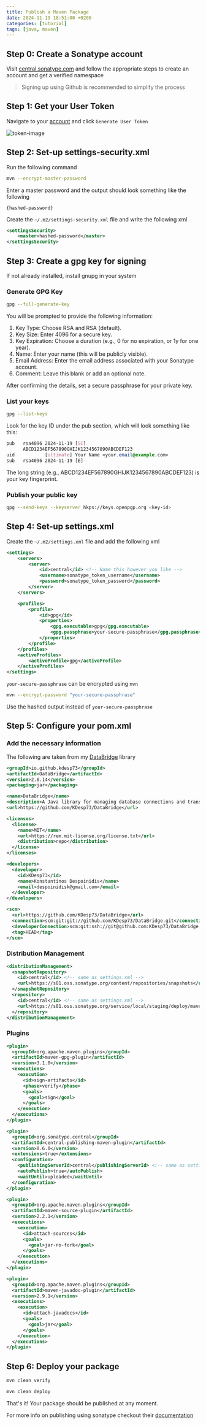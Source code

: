 ```yaml
---
title: Publish a Maven Package
date: 2024-11-19 18:51:00 +0200
categories: [tutorial] 
tags: [java, maven]
---
```


## Step 0: Create a Sonatype account

Visit [central.sonatype.com](https://central.sonatype.com/) and follow the appropriate steps to create an account and get a verified namespace

> Signing up using Github is recommended to simplify the process

## Step 1: Get your User Token

Navigate to your [account](https://central.sonatype.com/account) and click `Generate User Token`

![token-image](/assets/token-step.png)

## Step 2: Set-up settings-security.xml

Run the following command

```bash
mvn --encrypt-master-password
```

Enter a master password and the output should look something like the following

`{hashed-password}`

Create the `~/.m2/settings-security.xml` file and write the following xml

```xml
<settingsSecurity>
    <master>hashed-password</master>
</settingsSecurity>
```

## Step 3: Create a gpg key for signing

If not already installed, install gnupg in your system

### Generate GPG Key

```bash
gpg --full-generate-key
```

You will be prompted to provide the following information:

1. Key Type: Choose RSA and RSA (default).
2. Key Size: Enter 4096 for a secure key.
3. Key Expiration: Choose a duration (e.g., 0 for no expiration, or 1y for one year).
4. Name: Enter your name (this will be publicly visible).
5. Email Address: Enter the email address associated with your Sonatype account.
6. Comment: Leave this blank or add an optional note.

After confirming the details, set a secure passphrase for your private key.

### List your keys

```bash
gpg --list-keys
```

Look for the key ID under the pub section, which will look something like this:

```css
pub   rsa4096 2024-11-19 [SC]
      ABCD1234EF567890GHIJK1234567890ABCDEF123
uid           [ultimate] Your Name <your.email@example.com>
sub   rsa4096 2024-11-19 [E]
```

The long string (e.g., ABCD1234EF567890GHIJK1234567890ABCDEF123) is your key fingerprint.


### Publish your public key

```bash
gpg --send-keys --keyserver hkps://keys.openpgp.org <key-id>
```

## Step 4: Set-up settings.xml

Create the `~/.m2/settings.xml` file and add the following xml

```xml
<settings>
    <servers>
        <server>
            <id>central</id> <!-- Name this however you like -->
            <username>sonatype_token_username</username>
            <password>sonatype_token_password</password>
        </server>
    </servers>

    <profiles>
        <profile>
            <id>gpg</id>
            <properties>
                <gpg.executable>gpg</gpg.executable>
                <gpg.passphrase>your-secure-passphrase</gpg.passphrase>
            </properties>
        </profile>
    </profiles>
    <activeProfiles>
        <activeProfile>gpg</activeProfile>
    </activeProfiles>
</settings>
```

`your-secure-passphrase` can be encrypted using `mvn`

```bash
mvn --encrypt-password "your-secure-passphrase"
```

Use the hashed output instead of `your-secure-passphrase`

## Step 5: Configure your pom.xml

### Add the necessary information

The following are taken from my [DataBridge](https://github.com/KDesp73/DataBridge) library

```xml
<groupId>io.github.kdesp73</groupId>
<artifactId>DataBridge</artifactId>
<version>2.0.14</version>
<packaging>jar</packaging>

<name>DataBridge</name>
<description>A Java library for managing database connections and transactions</description>
<url>https://github.com/KDesp73/DataBridge</url>

<licenses>
  <license>
    <name>MIT</name>
    <url>https://rem.mit-license.org/license.txt</url>
    <distribution>repo</distribution>
  </license>
</licenses>

<developers>
  <developer>
    <id>KDesp73</id>
    <name>Konstantinos Despoinidis</name>
    <email>despoinidisk@gmail.com</email>
  </developer>
</developers>

<scm>
  <url>https://github.com/KDesp73/DataBridge</url>
  <connection>scm:git:git://github.com/KDesp73/DataBridge.git</connection>
  <developerConnection>scm:git:ssh://git@github.com:KDesp73/DataBridge.git</developerConnection>
  <tag>HEAD</tag>
</scm>
```

### Distribution Management

```xml
<distributionManagement>
  <snapshotRepository>
    <id>central</id> <!-- same as settings.xml -->
    <url>https://s01.oss.sonatype.org/content/repositories/snapshots</url>
  </snapshotRepository>
  <repository>
    <id>central</id> <!-- same as settings.xml -->
    <url>https://s01.oss.sonatype.org/service/local/staging/deploy/maven2/</url>
  </repository>
</distributionManagement>
```

### Plugins

```xml
<plugin>
  <groupId>org.apache.maven.plugins</groupId>
  <artifactId>maven-gpg-plugin</artifactId>
  <version>3.1.0</version>
  <executions>
    <execution>
      <id>sign-artifacts</id>
      <phase>verify</phase>
      <goals>
        <goal>sign</goal>
      </goals>
    </execution>
  </executions>
</plugin>
```

```xml
<plugin>
  <groupId>org.sonatype.central</groupId>
  <artifactId>central-publishing-maven-plugin</artifactId>
  <version>0.6.0</version>
  <extensions>true</extensions>
  <configuration>
    <publishingServerId>central</publishingServerId> <!-- same as settings.xml -->
    <autoPublish>true</autoPublish>
    <waitUntil>uploaded</waitUntil>
  </configuration>
</plugin>
```
```xml
<plugin>
  <groupId>org.apache.maven.plugins</groupId>
  <artifactId>maven-source-plugin</artifactId>
  <version>2.2.1</version>
  <executions>
    <execution>
      <id>attach-sources</id>
      <goals>
        <goal>jar-no-fork</goal>
      </goals>
    </execution>
  </executions>
</plugin>
```

```xml
<plugin>
  <groupId>org.apache.maven.plugins</groupId>
  <artifactId>maven-javadoc-plugin</artifactId>
  <version>2.9.1</version>
  <executions>
    <execution>
      <id>attach-javadocs</id>
      <goals>
        <goal>jar</goal>
      </goals>
    </execution>
  </executions>
</plugin>
```

## Step 6: Deploy your package

```bash
mvn clean verify

mvn clean deploy
```

That's it! Your package should be published at any moment.

For more info on publishing using sonatype checkout their [documentation](https://central.sonatype.org/publish/publish-portal-maven/)
